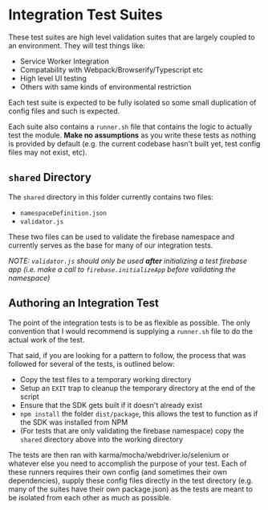 # Integration Test Suites

These test suites are high level validation suites that are largely coupled to an environment. They will test things like:

- Service Worker Integration
- Compatability with Webpack/Browserify/Typescript etc
- High level UI testing
- Others with same kinds of environmental restriction

Each test suite is expected to be fully isolated so some small duplication of config files and such is expected.

Each suite also contains a `runner.sh` file that contains the logic to actually test the module. **Make no assumptions** as you write these tests as nothing is provided by default (e.g. the current codebase hasn't built yet, test config files may not exist, etc).

## `shared` Directory

The `shared` directory in this folder currently contains two files:
 
 - `namespaceDefinition.json`
 - `validator.js`

These two files can be used to validate the firebase namespace and currently serves as the base for many of our integration tests.

_NOTE: `validator.js` should only be used **after** initializing a test firebase app (i.e. make a call to `firebase.initializeApp` before validating the namespace)_

## Authoring an Integration Test

The point of the integration tests is to be as flexible as possible. The only convention that I would recommend is supplying a `runner.sh` file to do the actual work of the test.

That said, if you are looking for a pattern to follow, the process that was followed for several of the tests, is outlined below:

- Copy the test files to a temporary working directory
- Setup an `EXIT` trap to cleanup the temporary directory at the end of the script
- Ensure that the SDK gets built if it doesn't already exist
- `npm install` the folder `dist/package`, this allows the test to function as if the SDK was installed from NPM
- (For tests that are only validating the firebase namespace) copy the `shared` directory above into the working directory

The tests are then ran with karma/mocha/webdriver.io/selenium or whatever else you need to accomplish the purpose of your test. Each of these runners requires their own config (and sometimes their own dependencies), supply these config files directly in the test directory (e.g. many of the suites have their own package.json) as the tests are meant to be isolated from each other as much as possible.